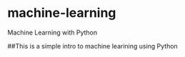 # machine-learning
Machine Learning with Python

##This is a simple intro to machine learining using Python
